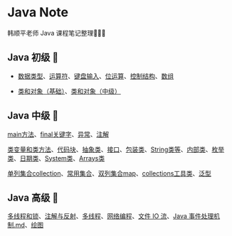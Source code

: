 # Java Note

韩顺平老师 Java 课程笔记整理🥳🎉🚀

## Java 初级 🎉

- [数据类型](javaSEpart1/1数据类型.md)、[运算符](javaSEpart1/2运算符.md)、[键盘输入](javaSEpart1/3键盘输入.md)、[位运算](javaSEpart1/4位运算.md)、[控制结构](javaSEpart1/5控制结构.md)、[数组](javaSEpart1/6数组.md)

- [类和对象（基础）](javaSEpart1/7类和对象（基础）.md)、[类和对象（中级）](javaSEpart1/8类和对象（中级）.md)

## Java 中级 👀

[main方法](javaSEpart2/main方法.md)、[final关键字](javaSEpart2/final关键字.md)、[异常](javaSEpart2/异常.md)、[注解](javaSEpart2/注解.md)

[类变量和类方法](javaSEpart2/类变量和类方法（静态类、静态方法）.md)、[代码块](javaSEpart2/代码块.md)、[抽象类](javaSEpart2/抽象类.md)、[接口](javaSEpart2/接口.md)、[包装类](javaSEpart2/包装类.md)、[String类等](javaSEpart2/StringStringBufferStringBuilder.md)、[内部类](javaSEpart2/内部类.md)、[枚举类](javaSEpart2/枚举类.md)、[日期类](javaSEpart2/日期类.md)、[System类](javaSEpart2/System类.md)、[Arrays类](javaSEpart2/Arrays类.md)

[单列集合collection](javaSEpart2/集合单列collection.md)、[常用集合](javaSEpart2/常用集合.md)、[双列集合map](javaSEpart2/集合双列map.md)、[collections工具类](javaSEpart2/collections工具类.md)、[泛型](javaSEpart2/泛型.md)

## Java 高级 💪

[多线程和锁](javaSEpart3/多线程和锁.md)、[注解与反射](javaSEpart3/注解与反射.md)、[多线程](javaSEpart3/多线程.md)、[网络编程](javaSEpart3/网络编程.md)、[文件 IO 流](javaSEpart3/文件IO流.md)、[Java 事件处理机制.md](javaSEpart3/java事件处理机制.md)、[绘图](javaSEpart3/绘图.md)

